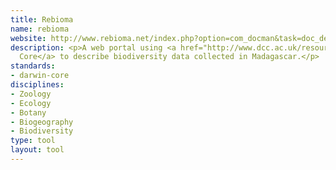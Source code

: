 ```yaml
---
title: Rebioma
name: rebioma
website: http://www.rebioma.net/index.php?option=com_docman&task=doc_details&gid=57&Itemid=17&lang=en
description: <p>A web portal using <a href="http://www.dcc.ac.uk/resources/metadata-standards/darwin-core">Darwin
  Core</a> to describe biodiversity data collected in Madagascar.</p>
standards:
- darwin-core
disciplines:
- Zoology
- Ecology
- Botany
- Biogeography
- Biodiversity
type: tool
layout: tool
---
```


